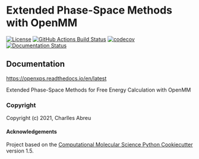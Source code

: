 Extended Phase-Space Methods with OpenMM
========================================

[//]: # (Badges)
[![License](https://img.shields.io/github/license/mashape/apistatus.svg)]()
[![GitHub Actions Build Status](https://github.com/craabreu/openxps/workflows/CI/badge.svg)](https://github.com/craabreu/openxps/actions?query=workflow%3ACI)
[![codecov](https://codecov.io/gh/craabreu/openxps/branch/main/graph/badge.svg)](https://codecov.io/gh/craabreu/openxps/branch/main)
[![Documentation Status](https://readthedocs.org/projects/openxps/badge/?style=flat)](https://readthedocs.org/projects/openxps)

## Documentation

https://openxps.readthedocs.io/en/latest


Extended Phase-Space Methods for Free Energy Calculation with OpenMM

### Copyright

Copyright (c) 2021, Charlles Abreu


#### Acknowledgements

Project based on the
[Computational Molecular Science Python Cookiecutter](https://github.com/molssi/cookiecutter-cms) version 1.5.
